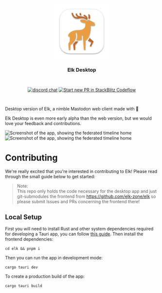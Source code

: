 <p align="center">
  <img width="180" src="./logo.png" alt="Elk desktop logo">
</p>
<h3 align="center">Elk Desktop</h3>
<br/>
<p align="center">
  <a href="https://chat.elk.zone"><img src="https://img.shields.io/badge/chat-discord-blue?style=flat&logo=discord" alt="discord chat"></a>
  <a href="https://pr.new/elk-zone/elk"><img src="https://developer.stackblitz.com/img/start_pr_dark_small.svg" alt="Start new PR in StackBlitz Codeflow"></a>
</p>
<br/>

Desktop version of Elk, a nimble Mastodon web client made with 🧡 

Elk Desktop is even more early alpha than the web version, but we would love your feedback and contributions.

![Screenshot of the app, showing the federated timeline home](./Screenshot-light.png#gh-light-mode-only)
![Screenshot of the app, showing the federated timeline home](./Screenshot-dark.png#gh-dark-mode-only)

# Contributing

We're really excited that you're interested in contributing to Elk! Please read through the small guide below to get started:

> Note: 
> <br>
> This repo only holds the code necessary for the desktop app and just git-submodules the frontend from https://github.com/elk-zone/elk so please submit Issues and PRs concerning the frontend there! 

## Local Setup

First you will need to install Rust and other system dependencies required for developing a Tauri app, you can follow [this guide](https://tauri.app/v1/guides/getting-started/prerequisites). Then install the frontend dependencies:

```
cd elk && pnpm i
```

Then you can run the app in development mode:

```
cargo tauri dev
```

To create a production build of the app:

```
cargo tauri build
```